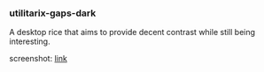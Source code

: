 ### utilitarix-gaps-dark

A desktop rice that aims to provide decent contrast while still being interesting.

screenshot:
[link](https://i.imgur.com/bzmFMOb.png)

